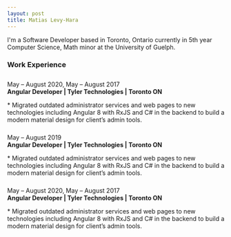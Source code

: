 ```yaml
---
layout: post
title: Matias Levy-Hara
---
```


I'm a Software Developer based in Toronto, Ontario currently in 5th year Computer Science, Math minor at the University of Guelph.

### Work Experience

<p style="padding-top:10px">
May – August 2020, May – August 2017<br>
<strong>Angular Developer | Tyler Technologies | Toronto ON</strong><br>
</p>
* Migrated outdated administrator services and web pages to new technologies
including Angular 8 with RxJS and C# in the backend to build a modern material
design for client’s admin tools.

<p style="padding-top:10px">
May – August 2019<br>
<strong>Angular Developer | Tyler Technologies | Toronto ON</strong><br>
</p>
* Migrated outdated administrator services and web pages to new technologies
including Angular 8 with RxJS and C# in the backend to build a modern material
design for client’s admin tools.

<p style="padding-top:10px">
May – August 2020, May – August 2017 <br>
<strong>Angular Developer | Tyler Technologies | Toronto ON</strong><br>
</p>
* Migrated outdated administrator services and web pages to new technologies
including Angular 8 with RxJS and C# in the backend to build a modern material
design for client’s admin tools.

